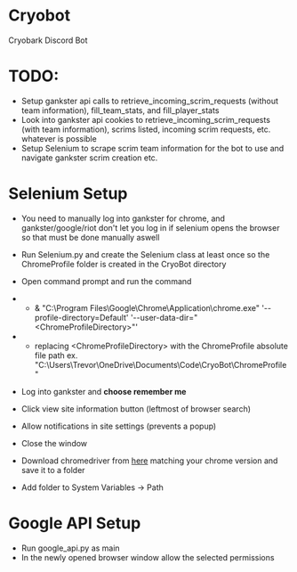 # Cryobot
Cryobark Discord Bot

# TODO:
- Setup gankster api calls to retrieve_incoming_scrim_requests (without team information), fill_team_stats, and fill_player_stats
- Look into gankster api cookies to retrieve_incoming_scrim_requests (with team information), scrims listed, incoming scrim requests, etc. whatever is possible 
- Setup Selenium to scrape scrim team information for the bot to use and navigate gankster scrim creation etc.

# Selenium Setup
- You need to manually log into gankster for chrome, and gankster/google/riot don't let you log in if selenium opens the browser so that must be done manually aswell
- Run Selenium.py and create the Selenium class at least once so the ChromeProfile folder is created in the CryoBot directory
- Open command prompt and run the command 
- - & "C:\Program Files\Google\Chrome\Application\chrome.exe" '--profile-directory=Default' '--user-data-dir="<ChromeProfileDirectory\>"' 
- - replacing <ChromeProfileDirectory\> with the ChromeProfile absolute file path ex. "C:\Users\Trevor\OneDrive\Documents\Code\CryoBot\ChromeProfile"
- Log into gankster and **choose remember me**
- Click view site information button (leftmost of browser search)
- Allow notifications in site settings (prevents a popup) 
- Close the window

- Download chromedriver from [here](https://googlechromelabs.github.io/chrome-for-testing/) matching your chrome version and save it to a folder
- Add folder to System Variables -> Path

# Google API Setup
- Run google_api.py as main
- In the newly opened browser window allow the selected permissions